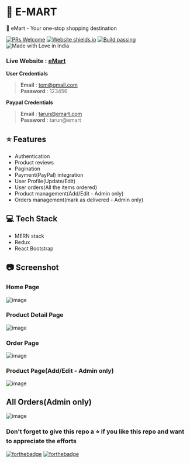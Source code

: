 # 🛒 E-MART

🛒 eMart - Your one-stop shopping destination

[![PRs Welcome](https://img.shields.io/badge/PRs-welcome-brightgreen.svg?style=flat-square)](https://github.com/tarunsinghdev/mern-ecommerce/pulls)
[![Website shields.io](https://img.shields.io/website-up-down-green-red/http/shields.io.svg)](https://shop-on-emart.herokuapp.com/)
[![Build passing](https://img.shields.io/badge/Build-Passing-brightgreen.svg?style=flat-square)](https://shop-on-emart.herokuapp.com/)&nbsp;![Made with Love in India](https://madewithlove.org.in/badge.svg)

### Live Website : [eMart](https://shop-on-emart.herokuapp.com/)

**User Credentials** <br/>

> **Email** : tom@gmail.com <br /> **Password** : 123456

**Paypal Credentials** <br/>

> **Email** : tarun@emart.com <br/> **Password** : tarun@emart

## ⭐️ Features

- Authentication
- Product reviews
- Pagination
- Payment(PayPal) integration
- User Profile(Update/Edit)
- User orders(All the items ordered)
- Product management(Add/Edit - Admin only)
- Orders management(mark as delivered - Admin only)

## 💻 Tech Stack

- MERN stack
- Redux
- React Bootstrap

## 📷 Screenshot

### Home Page

![image](https://user-images.githubusercontent.com/25122604/118007223-92c11f00-b369-11eb-8235-07edf6692e68.png)

### Product Detail Page

![image](https://user-images.githubusercontent.com/25122604/118007520-d582f700-b369-11eb-8beb-b2fa72a9b479.png)

### Order Page

![image](https://user-images.githubusercontent.com/25122604/118008158-74a7ee80-b36a-11eb-8ffc-e5f2525083df.png)

### Product Page(Add/Edit - Admin only)

![image](https://user-images.githubusercontent.com/25122604/118008755-03b50680-b36b-11eb-987d-5e2dd77aa482.png)

## All Orders(Admin only)

![image](https://user-images.githubusercontent.com/25122604/118009776-fea48700-b36b-11eb-9fe7-9a7c709fd8e6.png)

### Don't forget to give this repo a ⭐ if you like this repo and want to appreciate the efforts

[![forthebadge](https://forthebadge.com/images/badges/built-with-love.svg)](https://forthebadge.com)
[![forthebadge](https://forthebadge.com/images/badges/built-by-developers.svg)](https://forthebadge.com)
